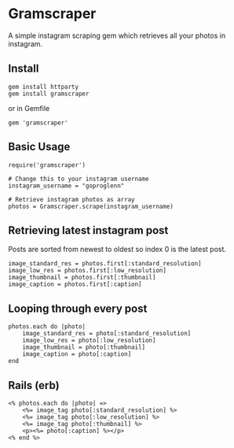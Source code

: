 # Gramscraper
A simple instagram scraping gem which retrieves all your photos in instagram.

## Install
```
gem install httparty
gem install gramscraper
```
or in Gemfile
```
gem 'gramscraper'
```

## Basic Usage
```
require('gramscraper')

# Change this to your instagram username
instagram_username = "goproglenn"

# Retrieve instagram photos as array
photos = Gramscraper.scrape(instagram_username)
```

## Retrieving latest instagram post
Posts are sorted from newest to oldest so index 0 is the latest post.
```
image_standard_res = photos.first[:standard_resolution]
image_low_res = photos.first[:low_resolution]
image_thumbnail = photos.first[:thumbnail]
image_caption = photos.first[:caption]
```

## Looping through every post
```
photos.each do |photo|
    image_standard_res = photo[:standard_resolution]
    image_low_res = photo[:low_resolution]
    image_thumbnail = photo[:thumbnail]
    image_caption = photo[:caption]
end
```

## Rails (erb)
```
<% photos.each do |photo| =>
    <%= image_tag photo[:standard_resolution] %>
    <%= image_tag photo[:low_resolution] %>
    <%= image_tag photo[:thumbnail] %>
    <p><%= photo[:caption] %></p>
<% end %>
```
